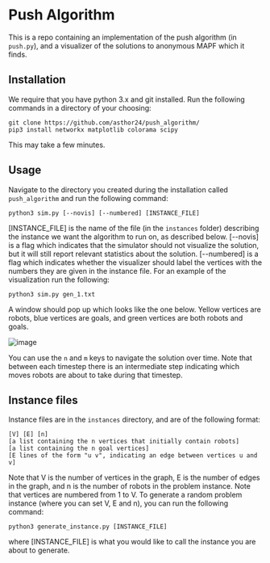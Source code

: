 # Push Algorithm
This is a repo containing an implementation of the push algorithm (in `push.py`), and a visualizer of the solutions to anonymous MAPF which it finds.
## Installation
We require that you have python 3.x and git installed. Run the following commands in a directory of your choosing:

```
git clone https://github.com/asthor24/push_algorithm/
pip3 install networkx matplotlib colorama scipy
```

This may take a few minutes.

## Usage
Navigate to the directory you created during the installation called `push_algorithm` and run the following command:

```python3 sim.py [--novis] [--numbered] [INSTANCE_FILE]```

[INSTANCE_FILE] is the name of the file (in the `instances` folder) describing the instance we want the algorithm to run on, as described below. [--novis] is a flag which indicates that the simulator should not visualize the solution, but it will still report relevant statistics about the solution. [--numbered] is a flag which indicates whether the visualizer should label the vertices with the numbers they are given in the instance file. For an example of the visualization run the following:

```python3 sim.py gen_1.txt```

A window should pop up which looks like the one below. Yellow vertices are robots, blue vertices are goals, and green vertices are both robots and goals.

![image](https://user-images.githubusercontent.com/37704951/230690053-7cde3cd9-02a1-495d-87a4-00110a51c729.png)

You can use the `n` and `m` keys to navigate the solution over time. Note that between each timestep there is an intermediate step indicating which moves robots are about to take during that timestep.

## Instance files
Instance files are in the `instances` directory, and are of the following format:

```
[V] [E] [n]
[a list containing the n vertices that initially contain robots]
[a list containing the n goal vertices]
[E lines of the form "u v", indicating an edge between vertices u and v]
```

Note that V is the number of vertices in the graph, E is the number of edges in the graph, and n is the number of robots in the problem instance. Note that vertices are numbered from 1 to V. To generate a random problem instance (where you can set V, E and n), you can run the following command:

```python3 generate_instance.py [INSTANCE_FILE]```

where [INSTANCE_FILE] is what you would like to call the instance you are about to generate.
